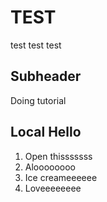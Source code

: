 # TEST
test test test

## Subheader

Doing tutorial

## Local Hello

1. Open thisssssss
2. Aloooooooo
3. Ice creameeeeee
4. Loveeeeeeee